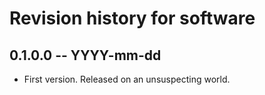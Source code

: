 # Revision history for software

## 0.1.0.0  -- YYYY-mm-dd

* First version. Released on an unsuspecting world.
